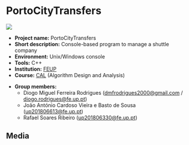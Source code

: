 # PortoCityTransfers <!-- {#mainpage} -->

<p align="left">
  <img src="https://github.com/dmfrodrigues/feup-cal-proj/workflows/Compile%20report%201/badge.svg">
</p>

- **Project name:** PortoCityTransfers
- **Short description:** Console-based program to manage a shuttle company
- **Environment:** Unix/Windows console
- **Tools:** C++
- **Institution:** [FEUP](https://sigarra.up.pt/feup/en/web_page.Inicial)
- **Course:** [CAL](https://sigarra.up.pt/feup/en/UCURR_GERAL.FICHA_UC_VIEW?pv_ocorrencia_id=436441) (Algorithm Design and Analysis)
<!-- - **Project grade:** ??/20.0 -->
- **Group members:**
    - Diogo Miguel Ferreira Rodrigues (dmfrodrigues2000@gmail.com / diogo.rodrigues@fe.up.pt)
    - João António Cardoso Vieira e Basto de Sousa (up201806613@fe.up.pt)
    - Rafael Soares Ribeiro (up201806330@fe.up.pt)

## Media

<!--
<div align="center">
    <table>
        <tr align="center">
            <th>
                Services table
            </td>
        </tr>
        <tr>
            <td>
                <img src="https://raw.githubusercontent.com/dmfrodrigues/feup-aeda/master/apresentacao/images/feature2.png">
            </td>
        </tr>
    </table>
    <table>
        <tr align="center">
            <th>
                Drivers table
            </td>
        </tr>
        <tr>
            <td>
                <img src="https://raw.githubusercontent.com/dmfrodrigues/feup-aeda/master/apresentacao/images/part2_feature1.png">
            </td>
        </tr>
    </table>
</div>
-->

<!--
## Make commands
### Compile

```sh
cd codigo
make
```

### Cleanup

```sh
cd codigo
make clean
```

## Run me

```sh
cd codigo
./bin/main.app
```

Some sample logins:

Client

```
aadamante
aiadam
```

Driver

```
brunoss
brunopt
```

Manager

```
carlita
carlita123
```
-->
